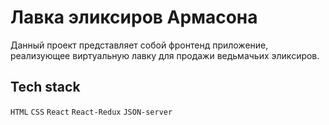 # Лавка эликсиров Армасона

Данный проект представляет собой фронтенд приложение, реализующее виртуальную лавку для продажи ведьмачьих эликсиров.

## Tech stack
`HTML`
`CSS`
`React`
`React-Redux`
`JSON-server`

